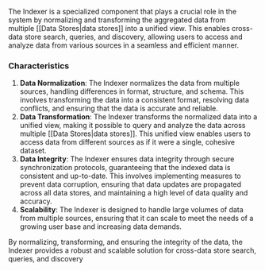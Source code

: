 The Indexer is a specialized component that plays a crucial role in the system by normalizing and transforming the aggregated data from multiple [[Data Stores|data stores]] into a unified view. This enables cross-data store search, queries, and discovery, allowing users to access and analyze data from various sources in a seamless and efficient manner.

### Characteristics

1. **Data Normalization**: The Indexer normalizes the data from multiple sources, handling differences in format, structure, and schema. This involves transforming the data into a consistent format, resolving data conflicts, and ensuring that the data is accurate and reliable.
2. **Data Transformation**: The Indexer transforms the normalized data into a unified view, making it possible to query and analyze the data across multiple [[Data Stores|data stores]]. This unified view enables users to access data from different sources as if it were a single, cohesive dataset.
3. **Data Integrity**: The Indexer ensures data integrity through secure synchronization protocols, guaranteeing that the indexed data is consistent and up-to-date. This involves implementing measures to prevent data corruption, ensuring that data updates are propagated across all data stores, and maintaining a high level of data quality and accuracy.
4. **Scalability**: The Indexer is designed to handle large volumes of data from multiple sources, ensuring that it can scale to meet the needs of a growing user base and increasing data demands.

By normalizing, transforming, and ensuring the integrity of the data, the Indexer provides a robust and scalable solution for cross-data store search, queries, and discovery